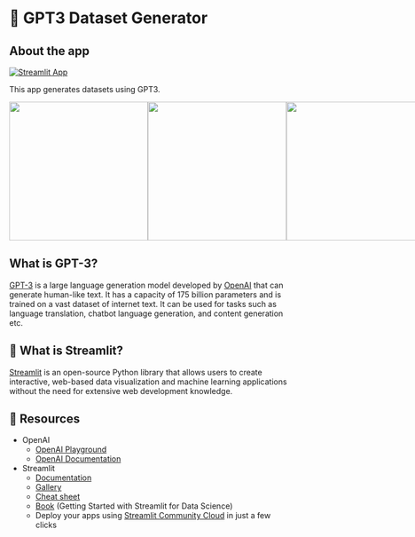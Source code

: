# 🤖 GPT3 Dataset Generator

## About the app

[![Streamlit App](https://static.streamlit.io/badges/streamlit_badge_black_white.svg)](https://gpt3-dataset-generator.streamlit.app/)

This app generates datasets using GPT3. 

<div style="display:flex;">
  <img src="https://user-images.githubusercontent.com/27242399/208650139-8f6bd9bc-bf38-4a6e-886c-a2d93a350335.png" height="250">
  <img src="https://user-images.githubusercontent.com/27242399/208647034-47fdbb66-29eb-4e6a-a6a3-311650d2cfc1.png" height="250">
    <img src="https://user-images.githubusercontent.com/27242399/208649050-55c9d615-95a1-44c2-8262-87423c2e62ae.png" height="250">

</div>

## What is GPT-3?

[GPT-3](https://en.wikipedia.org/wiki/GPT-3) is a large language generation model developed by [OpenAI](https://openai.com/) that can generate human-like text. It has a capacity of 175 billion parameters and is trained on a vast dataset of internet text. It can be used for tasks such as language translation, chatbot language generation, and content generation etc.

## 🎈 What is Streamlit?

[Streamlit](https://streamlit.io) is an open-source Python library that allows users to create interactive, web-based data visualization and machine learning applications without the need for extensive web development knowledge.

## 📖 Resources

- OpenAI
  - [OpenAI Playground](https://beta.openai.com/playground)
  - [OpenAI Documentation](https://beta.openai.com/docs)    
- Streamlit
  - [Documentation](https://docs.streamlit.io/)
  - [Gallery](https://streamlit.io/gallery)
  - [Cheat sheet](https://docs.streamlit.io/library/cheatsheet)
  - [Book](https://www.amazon.com/dp/180056550X) (Getting Started with Streamlit for Data Science)
  - Deploy your apps using [Streamlit Community Cloud](https://streamlit.io/cloud) in just a few clicks

